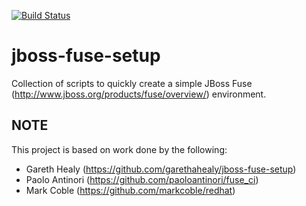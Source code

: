 [![Build Status](https://travis-ci.org/jpmoura/jboss-fuse-setup.svg?branch=master)](https://travis-ci.org/jpmoura/jboss-fuse-setup)

# jboss-fuse-setup
Collection of scripts to quickly create a simple JBoss Fuse (http://www.jboss.org/products/fuse/overview/) environment.

## NOTE
This project is based on work done by the following:
- Gareth Healy (https://github.com/garethahealy/jboss-fuse-setup)
- Paolo Antinori (https://github.com/paoloantinori/fuse_ci)
- Mark Coble (https://github.com/markcoble/redhat)
